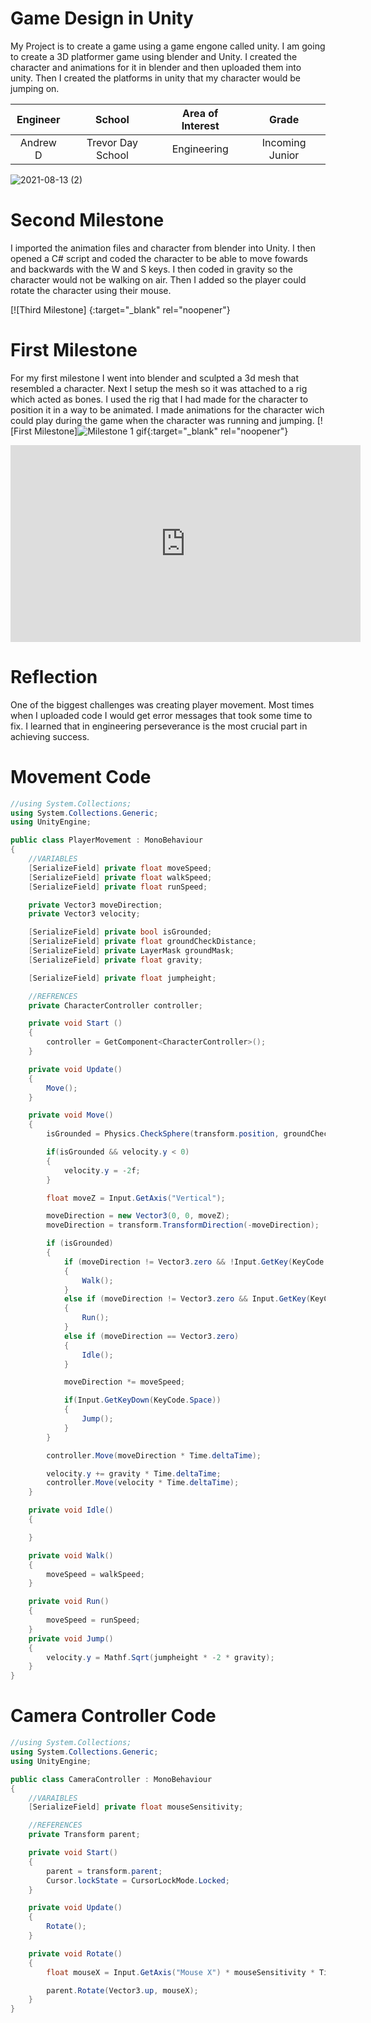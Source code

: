 ﻿# Game Design in Unity
My Project is to create a game using a game engone called unity. I am going to create a 3D platformer game using blender and Unity. I created the character and animations for it in blender and then uploaded them into unity. Then I created the platforms in unity that my character would be jumping on. 

| **Engineer** | **School** | **Area of Interest** | **Grade** |
|:--:|:--:|:--:|:--:|
| Andrew D | Trevor Day School | Engineering | Incoming Junior

![2021-08-13 (2)](https://user-images.githubusercontent.com/87190446/129377983-0c930fb8-2c53-43fe-ae39-e72ee9e2a1f1.png)

# Second Milestone
I imported the animation files and character from blender into Unity. I then opened a C# script and coded the character to be able to move fowards and backwards with the W and S keys. I then coded in gravity so the character would not be walking on air. Then I added so the player could rotate the character using their mouse. 

[![Third Milestone]   {:target="_blank" rel="noopener"}

# First Milestone 
For my first milestone I went into blender and sculpted a 3d mesh that resembled a character. Next I setup the mesh so it was attached to a rig which acted as bones. I used the rig that I had made for the character to position it in a way to be animated. I made animations for the character wich could play during the game when the character was running and jumping.
[![First Milestone]![Milestone 1 gif](https://user-images.githubusercontent.com/87190446/128534754-52e9281e-41b7-4409-b12f-c937d0700579.gif){:target="_blank" rel="noopener"}
<iframe width="560" height="315" src="https://www.youtube.com/embed/q6YkJCUyf84" title="YouTube video player" frameborder="0" allow="accelerometer; autoplay; clipboard-write; encrypted-media; gyroscope; picture-in-picture" allowfullscreen></iframe>

# Reflection
One of the biggest challenges was creating player movement. Most times when I uploaded code I would get error messages that took some time to fix. I learned that in engineering perseverance is the most crucial part in achieving success.


# Movement Code
```c#
//using System.Collections;
using System.Collections.Generic;
using UnityEngine;

public class PlayerMovement : MonoBehaviour
{
    //VARIABLES
    [SerializeField] private float moveSpeed;
    [SerializeField] private float walkSpeed;
    [SerializeField] private float runSpeed;

    private Vector3 moveDirection;
    private Vector3 velocity;

    [SerializeField] private bool isGrounded;
    [SerializeField] private float groundCheckDistance;
    [SerializeField] private LayerMask groundMask;
    [SerializeField] private float gravity;

    [SerializeField] private float jumpheight;

    //REFRENCES
    private CharacterController controller;

    private void Start ()
    {
        controller = GetComponent<CharacterController>();
    }

    private void Update()
    {
        Move();
    }

    private void Move()
    {
        isGrounded = Physics.CheckSphere(transform.position, groundCheckDistance, groundMask);

        if(isGrounded && velocity.y < 0) 
        {
            velocity.y = -2f;
        }

        float moveZ = Input.GetAxis("Vertical");

        moveDirection = new Vector3(0, 0, moveZ);
        moveDirection = transform.TransformDirection(-moveDirection);

        if (isGrounded)
        {
            if (moveDirection != Vector3.zero && !Input.GetKey(KeyCode.LeftShift))
            {
                Walk();
            }
            else if (moveDirection != Vector3.zero && Input.GetKey(KeyCode.LeftShift))
            {
                Run();
            }
            else if (moveDirection == Vector3.zero)
            {
                Idle();
            }

            moveDirection *= moveSpeed;

            if(Input.GetKeyDown(KeyCode.Space))
            {
                Jump();
            }
        }

        controller.Move(moveDirection * Time.deltaTime);

        velocity.y += gravity * Time.deltaTime;
        controller.Move(velocity * Time.deltaTime);
    }

    private void Idle()
    {

    }

    private void Walk()
    {
        moveSpeed = walkSpeed;
    }

    private void Run()
    {
        moveSpeed = runSpeed;
    }
    private void Jump()
    {
        velocity.y = Mathf.Sqrt(jumpheight * -2 * gravity);
    }
}

```

# Camera Controller Code
```c#
//using System.Collections;
using System.Collections.Generic;
using UnityEngine;

public class CameraController : MonoBehaviour
{
    //VARAIBLES
    [SerializeField] private float mouseSensitivity;

    //REFERENCES
    private Transform parent;

    private void Start()
    {
        parent = transform.parent;
        Cursor.lockState = CursorLockMode.Locked;
    }

    private void Update()
    {
        Rotate();
    }

    private void Rotate()
    {
        float mouseX = Input.GetAxis("Mouse X") * mouseSensitivity * Time.deltaTime;

        parent.Rotate(Vector3.up, mouseX);
    }
}
```
